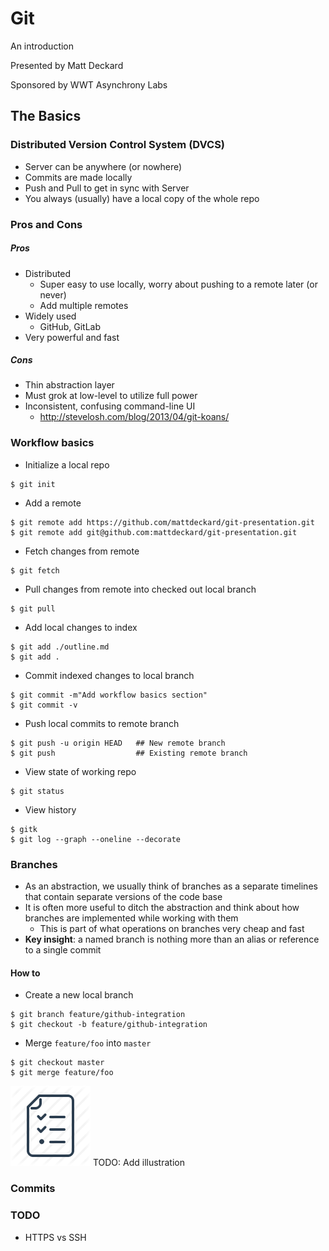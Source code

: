 Git
===
An introduction

Presented by Matt Deckard

Sponsored by WWT Asynchrony Labs

The Basics
----------

### Distributed Version Control System (DVCS)

 * Server can be anywhere (or nowhere)
 * Commits are made locally
 * Push and Pull to get in sync with Server
 * You always (usually) have a local copy of the whole repo

### Pros and Cons

##### Pros
 * Distributed
   * Super easy to use locally, worry about pushing to a remote later (or never)
   * Add multiple remotes
 * Widely used
   * GitHub, GitLab
 * Very powerful and fast

##### Cons
 * Thin abstraction layer
 * Must grok at low-level to utilize full power
 * Inconsistent, confusing command-line UI
   * http://stevelosh.com/blog/2013/04/git-koans/

### Workflow basics
 * Initialize a local repo
```
$ git init
```
 * Add a remote
```
$ git remote add https://github.com/mattdeckard/git-presentation.git
$ git remote add git@github.com:mattdeckard/git-presentation.git
```
 * Fetch changes from remote
```
$ git fetch
```
 * Pull changes from remote into checked out local branch
```
$ git pull
```
 * Add local changes to index
```
$ git add ./outline.md
$ git add .
```
 * Commit indexed changes to local branch
```
$ git commit -m"Add workflow basics section"
$ git commit -v
```
 * Push local commits to remote branch
```
$ git push -u origin HEAD   ## New remote branch
$ git push                  ## Existing remote branch
```
 * View state of working repo
```
$ git status
```
 * View history
```
$ gitk
$ git log --graph --oneline --decorate
```

### Branches
 * As an abstraction, we usually think of branches as a separate timelines that
 contain separate versions of the code base
 * It is often more useful to ditch the abstraction and think about how branches
 are implemented while working with them
    * This is part of what operations on branches very cheap and fast
 * **Key insight**: a named branch is nothing more than an alias or reference to
 a single commit

#### How to
 * Create a new local branch
```
$ git branch feature/github-integration
$ git checkout -b feature/github-integration
```
 * Merge `feature/foo` into `master`
```
$ git checkout master
$ git merge feature/foo
```

<img src="todo.png"/> TODO: Add illustration

### Commits


### TODO
 * HTTPS vs SSH
